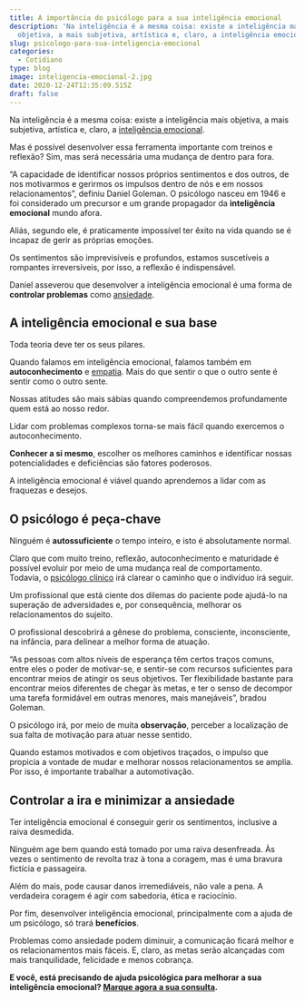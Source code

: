 ```yaml
---
title: A importância do psicólogo para a sua inteligência emocional
description: 'Na inteligência é a mesma coisa: existe a inteligência mais
  objetiva, a mais subjetiva, artística e, claro, a inteligência emocional.'
slug: psicologo-para-sua-inteligencia-emocional
categories:
  - Cotidiano
type: blog
image: inteligencia-emocional-2.jpg
date: 2020-12-24T12:35:09.515Z
draft: false
---
```


Na inteligência é a mesma coisa: existe a inteligência mais objetiva, a mais subjetiva, artística e, claro, a [inteligência emocional](https://yuribusin.com.br/desenvolver-inteligencia-emocional/).

Mas é possível desenvolver essa ferramenta importante com treinos e reflexão? Sim, mas será necessária uma mudança de dentro para fora.

“A capacidade de identificar nossos próprios sentimentos e dos outros, de nos motivarmos e gerirmos os impulsos dentro de nós e em nossos relacionamentos”, definiu Daniel Goleman. O psicólogo nasceu em 1946 e foi considerado um precursor e um grande propagador da **inteligência emocional** mundo afora.

Aliás, segundo ele, é praticamente impossível ter êxito na vida quando se é incapaz de gerir as próprias emoções.

Os sentimentos são imprevisíveis e profundos, estamos suscetíveis a rompantes irreversíveis, por isso, a reflexão é indispensável.

Daniel asseverou que desenvolver a inteligência emocional é uma forma de **controlar problemas** como [ansiedade](https://yuribusin.com.br/ansiedade-o-mal-do-novo-seculo/).

## A inteligência emocional e sua base

Toda teoria deve ter os seus pilares.

Quando falamos em inteligência emocional, falamos também em **autoconhecimento** e [empatia](https://yuribusin.com.br/empatia-voce-sabe-lidar-com-a-diversidade/). Mais do que sentir o que o outro sente é sentir como o outro sente.

Nossas atitudes são mais sábias quando compreendemos profundamente quem está ao nosso redor.

Lidar com problemas complexos torna-se mais fácil quando exercemos o autoconhecimento.

**Conhecer a si mesmo**, escolher os melhores caminhos e identificar nossas potencialidades e deficiências são fatores poderosos.

A inteligência emocional é viável quando aprendemos a lidar com as fraquezas e desejos.

## O psicólogo é peça-chave

Ninguém é **autossuficiente** o tempo inteiro, e isto é absolutamente normal.

Claro que com muito treino, reflexão, autoconhecimento e maturidade é possível evoluir por meio de uma mudança real de comportamento. Todavia, o [psicólogo clínico](https://yuribusin.com.br/pra-que-serve-um-psicologo-clinico/) irá clarear o caminho que o indivíduo irá seguir.

Um profissional que está ciente dos dilemas do paciente pode ajudá-lo na superação de adversidades e, por consequência, melhorar os relacionamentos do sujeito.

O profissional descobrirá a gênese do problema, consciente, inconsciente, na infância, para delinear a melhor forma de atuação.

“As pessoas com altos níveis de esperança têm certos traços comuns, entre eles o poder de motivar-se, e sentir-se com recursos suficientes para encontrar meios de atingir os seus objetivos. Ter flexibilidade bastante para encontrar meios diferentes de chegar às metas, e ter o senso de decompor uma tarefa formidável em outras menores, mais manejáveis”, bradou Goleman.

O psicólogo irá, por meio de muita **observação**, perceber a localização de sua falta de motivação para atuar nesse sentido.

Quando estamos motivados e com objetivos traçados, o impulso que propicia a vontade de mudar e melhorar nossos relacionamentos se amplia. Por isso, é importante trabalhar a automotivação.

## Controlar a ira e minimizar a ansiedade

Ter inteligência emocional é conseguir gerir os sentimentos, inclusive a raiva desmedida.

Ninguém age bem quando está tomado por uma raiva desenfreada. Às vezes o sentimento de revolta traz à tona a coragem, mas é uma bravura fictícia e passageira.

Além do mais, pode causar danos irremediáveis, não vale a pena. A verdadeira coragem é agir com sabedoria, ética e raciocínio.

Por fim, desenvolver inteligência emocional, principalmente com a ajuda de um psicólogo, só trará **benefícios**.

Problemas como ansiedade podem diminuir, a comunicação ficará melhor e os relacionamentos mais fáceis. E, claro, as metas serão alcançadas com mais tranquilidade, felicidade e menos cobrança.

**E você, está precisando de ajuda psicológica para melhorar a sua inteligência emocional? [Marque agora a sua consulta](https://yuribusin.com.br/contato/).**
